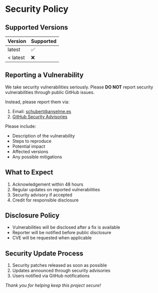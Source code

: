 # Security Policy

## Supported Versions

| Version  | Supported          |
| -------- | ------------------ |
| latest   | :white_check_mark: |
| < latest | :x:                |

## Reporting a Vulnerability

We take security vulnerabilities seriously. Please **DO NOT** report security vulnerabilities through public GitHub issues.

Instead, please report them via:

1. Email: [<schubert@anselme.es>](mailto:schubert@anselm.es)
2. [GitHub Security Advisories](https://github.com/sanselme/sandbox/security/advisories/new)

Please include:

- Description of the vulnerability
- Steps to reproduce
- Potential impact
- Affected versions
- Any possible mitigations

## What to Expect

1. Acknowledgement within 48 hours
2. Regular updates on reported vulnerabilities
3. Security advisory if accepted
4. Credit for responsible disclosure

## Disclosure Policy

- Vulnerabilities will be disclosed after a fix is available
- Reporter will be notified before public disclosure
- CVE will be requested when applicable

## Security Update Process

1. Security patches released as soon as possible
2. Updates announced through security advisories
3. Users notified via GitHub notifications

_Thank you for helping keep this project secure!_
